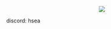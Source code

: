 
<p align="center">
  <a href="https://skillicons.dev">
    <img src="https://skillicons.dev/icons?i=ruby,python,java,bash,linux,arduino" />
  </a>
</p>
discord: hsea
